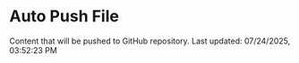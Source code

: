 # Auto Push File

Content that will be pushed to GitHub repository.
Last updated: 07/24/2025, 03:52:23 PM